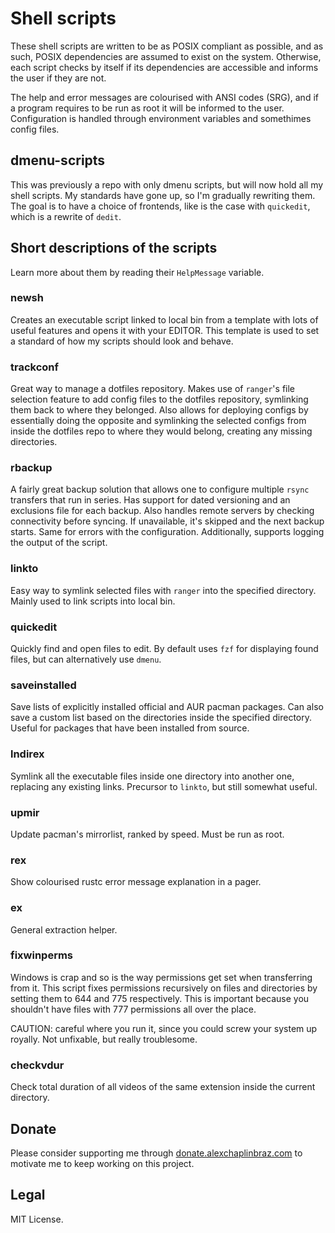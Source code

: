 # Shell scripts

These shell scripts are written to be as POSIX compliant as possible, and as such, POSIX dependencies are assumed to
exist on the system. Otherwise, each script checks by itself if its dependencies are accessible and informs the user if
they are not.

The help and error messages are colourised with ANSI codes (SRG), and if a program requires to be run as root it will be
informed to the user. Configuration is handled through environment variables and somethimes config files.

## dmenu-scripts

This was previously a repo with only dmenu scripts, but will now hold all my shell scripts. My standards have gone up,
so I'm gradually rewriting them. The goal is to have a choice of frontends, like is the case with `quickedit`, which is
a rewrite of `dedit`.

## Short descriptions of the scripts

Learn more about them by reading their `HelpMessage` variable.

### newsh

Creates an executable script linked to local bin from a template with lots of useful features and opens it with your
EDITOR. This template is used to set a standard of how my scripts should look and behave.

### trackconf

Great way to manage a dotfiles repository. Makes use of `ranger`'s file selection feature to add config files to the
dotfiles repository, symlinking them back to where they belonged. Also allows for deploying configs by essentially
doing the opposite and symlinking the selected configs from inside the dotfiles repo to where they would belong,
creating any missing directories.

### rbackup

A fairly great backup solution that allows one to configure multiple `rsync` transfers that run in series. Has support
for dated versioning and an exclusions file for each backup. Also handles remote servers by checking connectivity before
syncing. If unavailable, it's skipped and the next backup starts. Same for errors with the configuration. Additionally,
supports logging the output of the script.

### linkto

Easy way to symlink selected files with `ranger` into the specified directory. Mainly used to link scripts into local
bin.

### quickedit

Quickly find and open files to edit. By default uses `fzf` for displaying found files, but can alternatively use
`dmenu`.

### saveinstalled

Save lists of explicitly installed official and AUR pacman packages. Can also save a custom list based on the
directories inside the specified directory. Useful for packages that have been installed from source.

### lndirex

Symlink all the executable files inside one directory into another one, replacing any existing links. Precursor to
`linkto`, but still somewhat useful.

### upmir

Update pacman's mirrorlist, ranked by speed. Must be run as root.

### rex

Show colourised rustc error message explanation in a pager.

### ex

General extraction helper.

### fixwinperms

Windows is crap and so is the way permissions get set when transferring from it. This script fixes permissions
recursively on files and directories by setting them to 644 and 775 respectively. This is important because you
shouldn't have files with 777 permissions all over the place.

CAUTION: careful where you run it, since you could screw your system up royally. Not unfixable, but really troublesome.

### checkvdur

Check total duration of all videos of the same extension inside the current directory.

## Donate

Please consider supporting me through [donate.alexchaplinbraz.com](https://donate.alexchaplinbraz.com/?project=4)
to motivate me to keep working on this project.

## Legal

MIT License.

